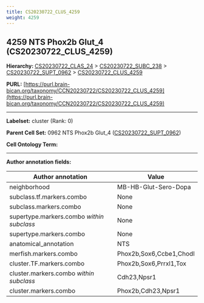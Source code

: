 ```yaml
---
title: CS20230722_CLUS_4259
weight: 4259
---
```

## 4259 NTS Phox2b Glut_4 (CS20230722_CLUS_4259)
<b>Hierarchy: </b>
[CS20230722_CLAS_24](../CS20230722_CLAS_24) >
[CS20230722_SUBC_238](../CS20230722_SUBC_238) >
[CS20230722_SUPT_0962](../CS20230722_SUPT_0962) >
[CS20230722_CLUS_4259](../CS20230722_CLUS_4259)

**PURL:** [https://purl.brain-bican.org/taxonomy/CCN20230722/CS20230722_CLUS_4259](https://purl.brain-bican.org/taxonomy/CCN20230722/CS20230722_CLUS_4259)

---


**Labelset:** cluster (Rank: 0)

**Parent Cell Set:** 0962 NTS Phox2b Glut_4 ([CS20230722_SUPT_0962](../CS20230722_SUPT_0962))



**Cell Ontology Term:** 

[MARKER GENES.]: #


---

[TRANSFERRED ANNOTATIONS.]: #


[AUTHOR ANNOTATION FIELDS.]: #


**Author annotation fields:**

| Author annotation | Value |
|-------------------|-------|
|neighborhood|MB-HB-Glut-Sero-Dopa|
|subclass.tf.markers.combo|None|
|subclass.markers.combo|None|
|supertype.markers.combo _within subclass_|None|
|supertype.markers.combo|None|
|anatomical_annotation|NTS|
|merfish.markers.combo|Phox2b,Sox6,Ccbe1,Chodl|
|cluster.TF.markers.combo|Phox2b,Sox6,Prrxl1,Tox|
|cluster.markers.combo _within subclass_|Cdh23,Npsr1|
|cluster.markers.combo|Phox2b,Cdh23,Npsr1|
